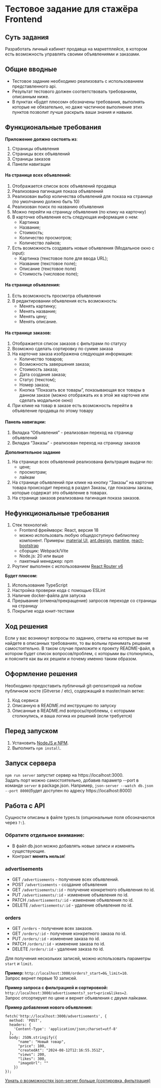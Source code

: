 # Тестовое задание для стажёра Frontend

## Суть задания

Разработать личный кабинет продавца на маркетплейсе, в котором есть возможность управлять своими объявлениями и заказами.

## Общие вводные

- Тестовое задание необходимо реализовать с использованием представленного api.
- Результат тестового должен соответствовать требованиям, описанным ниже.
- В пунктах «Будет плюсом» обозначены требования, выполнять которые не обязательно, но даже частичное выполнение этих пунктов позволит лучше раскрыть ваши знания и навыки.

## Функциональные требования

**Приложение должно состоять из**:

1. Страницы объявления
2. Страницы всех объявлений
3. Страницы заказов
4. Панели навигации

#### На странице всех объявлений:

1. Отображается список всех объявлений продавца
2. Реализована пагинация показа объявлений
3. Реализован выбор количества объявлений для показа на странице (по умолчанию должно быть 10)
4. Реализован поиск по названию объявления
5. Можно перейти на страницу объявления (по клику на карточку)
6. В карточке объявления есть следующая информация о нем:
   - Картинка
   - Название;
   - Стоимость;
   - Количество просмотров;
   - Количество лайков;
7. Есть возможность создавать новые объявления (Модальное окно с input):
   - Картинка (текстовое поле для ввода URL);
   - Название (текстовое поле);
   - Описание (текстовое поле)
   - Стоимость (числовое поле);

#### На странице объявления:

1. Есть возможность просмотра объявления
2. В редактировании объявления есть возможность:
   - Менять картинку;
   - Менять название;
   - Менять цену;
   - Менять описание.

#### На странице заказов:

1. Отображается список заказов с фильтрами по статусу
2. Возможно сделать сортировку по сумме заказа
3. На карточке заказа изображена следующая информация:
   - Количество товаров;
   - Возможность завершения заказа;
   - Стоимость заказа;
   - Дата создания заказа;
   - Статус (текстом);
   - Номер заказа;
   - Кнопка “Показать все товары”, показывающая все товары в данном заказе (можно отображать их в этой же карточке или сделать модальное окно)
4. При клике на товар в заказе есть возможность перейти в объявление продавца по этому товару

#### Панель навигации:

1. Вкладка “Объявления” - реализован переход на страницу объявлений
2. Вкладка “Заказы” - реализован переход на страницу заказов

**Дополнительное задание**

1. На странице всех объявлений реализована фильтрация выдачи по:
   - цене;
   - просмотрам;
   - лайкам
2. На странице объявлений при клике на кнопку “Заказы” на карточке товара происходит переход в раздел Заказы, где показаны заказы, которые содержат это объявление в товарах.
3. На странице заказов реализована пагинация показа заказов.

## **Нефункциональные требования**

1. Стек технологий:
   - Frontend фреймворк: React, версия 18
   - можно использовать любую общедоступную библиотеку компонент. Примеры: [material UI](https://mui.com/material-ui/), [ant.design](https://ant.design/), [mantine](https://mantine.dev/), [react-bootstrap](https://react-bootstrap.github.io/)
   - сборщик: Webpack/Vite
   - Node.js: 20 или выше
   - пакетный менеджер: npm
2. Роутинг выполнен с использованием [React Router v6](https://reactrouter.com/en/main)

**Будет плюсом:**

1. Использование TypeScript
2. Настройка проверки кода с помощью ESLint
3. Наличие docker-файла для запуска
4. Прерывание (отмена/прекращение) запросов переходе со страницы на страницу
5. Покрытие кода юнит-тестами

## Ход решения

Если у вас возникнут вопросы по заданию, ответы на которые вы не найдете в описанных требованиях, то вы вольны принимать решения самостоятельно.
В таком случае приложите к проекту README-файл, в котором будет список вопросов/проблем, с которыми вы столкнулись, и поясните как вы их решили и почему именно таким образом.

## Оформление решения

Необходимо предоставить публичный git-репозиторий на любом публичном хосте (Gitverse / etc), содержащий в master/main ветке:

1. Код сервиса
2. Описанную в README.md инструкцию по запуску
3. Описанные в README.md вопросы/проблемы, с которыми столкнулись, и ваша логика их решений (если требуется)

## Перед запуском

1. Установить [NodeJS и NPM](https://nodejs.org/en/download/package-manager).
2. Выполнить `npm install`.

## Запуск сервера

`npm run server` запустит сервер на https://localhost:3000.  
Задать порт можно самостоятельно, добавив параметр --port в команде `server` в package.json. Например, `json-server --watch db.json --port 8000`(будет доступен по адресу https://localhost:8000)

## Работа с API

Сущности описаны в файле types.ts (опциональные поля обозначаются через `?:`).

### Обратите отдельное внимание:

- В файл db.json можно добавлять новые записи и изменять существующие.
- Контракт **менять нельзя**!

### advertisements

- GET `/advertisements` - получение всех объявлений.
- POST `/advertisements` - создание объявления
- GET `/advertisements/:id` - получение конкретного объявления по id.
- PUT `/advertisements/:id` - изменение объявления по id.
- PATCH `/advertisements/:id` - изменение объявления по id.
- DELETE `/advertisements/:id` - удаление объявления по id.

### orders

- GET `/orders` - получение всех заказов.
- GET `/orders/:id` - получение конкретного заказа по id.
- PUT `/orders/:id` - изменение заказа по id.
- PATCH `/orders/:id` - изменение заказа по id.
- DELETE `/orders/:id` - удаление заказа по id.

Для получения нескольких записей, можно использовать параметры `start` и `limit`.

**Пример:**
`http://localhost:3000/orders?_start=0&_limit=10`.  
Запрос вернет первые 10 записей.

**Пример запроса с фильтрацией и сортировкой:**
`http://localhost:3000/advertisements?_sort=price&likes=2`.  
Запрос отсортирует по цене и вернет объявления с двумя лайками.

**Пример добавления нового объявления:**

```
fetch('http://localhost:3000/advertisements', {
  method: 'POST',
  headers: {
    'Content-Type': 'application/json;charset=utf-8'
  },
  body: JSON.stringify({
      "name": "Новый товар",
      "price": 100,
      "createdAt": "2024-08-12T12:16:55.351Z",
      "views": 200,
      "likes": 300,
      "imageUrl": ""
    })
});
```

[Узнать о возможностях json-server больше (сортировка, фильтрация)](https://github.com/typicode/json-server)
